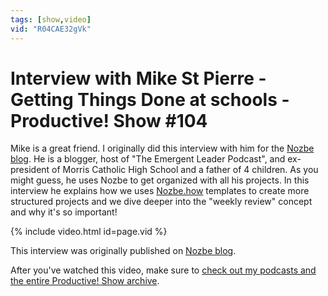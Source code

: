 ```yaml
---
tags: [show,video]
vid: "R04CAE32gVk"
---
```


# Interview with Mike St Pierre - Getting Things Done at schools - Productive! Show #104

Mike is a great friend. I originally did this interview with him for the [Nozbe blog][n]. He is a blogger, host of "The Emergent Leader Podcast", and ex-president of Morris Catholic High School and a father of 4 children. As you might guess, he uses Nozbe to get organized with all his projects. In this interview he explains how we uses [Nozbe.how][h] templates to create more structured projects and we dive deeper into the "weekly review" concept and why it's so important!

{% include video.html id=page.vid %}

<!--More-->

This interview was originally published on [Nozbe blog][b].

After you've watched this video, make sure to [check out my podcasts and the entire Productive! Show archive](https://sliwinski.com/show).

[b]: https://nozbe.com/blog/user-mike-st-pierre
[n]: https://michael.gratis/nozbe
[h]: https://nozbe.how